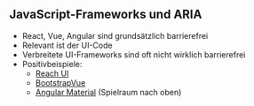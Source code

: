 ## JavaScript-Frameworks und ARIA

- React, Vue, Angular sind grundsätzlich barrierefrei
- Relevant ist der UI-Code
- Verbreitete UI-Frameworks sind oft nicht wirklich barrierefrei
- Positivbeispiele:
  - [Reach UI](https://reach.tech)
  - [BootstrapVue](https://bootstrap-vue.org)
  - [Angular Material](https://material.angular.io) (Spielraum nach oben)
